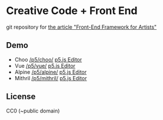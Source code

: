 Creative Code + Front End
========

git repository for [the article "Front-End Framework for Artists"](https://naotohieda.com/blog/front-end/)

Demo
--------

* Choo [/p5/choo/](/p5/choo/) [p5.js Editor](https://editor.p5js.org/micuat/sketches/rS8lvWxpH)
* Vue [/p5/vue/](/p5/vue/) [p5.js Editor](https://editor.p5js.org/micuat/sketches/fz3W-BuDI)
* Alpine [/p5/alpine/](/p5/alpine/) [p5.js Editor](https://editor.p5js.org/micuat/sketches/TDcwOji5h)
* Mithril [/p5/mithril/](/p5/mithril/) [p5.js Editor](https://editor.p5js.org/micuat/sketches/-tSm0KGDE)

License
--------

CC0 (~public domain)
